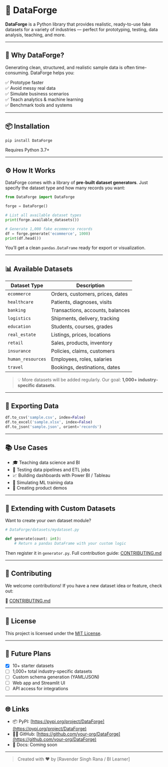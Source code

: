 # 🔧 DataForge

**DataForge** is a Python library that provides realistic, ready-to-use fake datasets for a variety of industries — perfect for prototyping, testing, data analysis, teaching, and more.

---

## 🚀 Why DataForge?

Generating clean, structured, and realistic sample data is often time-consuming. DataForge helps you:

✅ Prototype faster  
✅ Avoid messy real data  
✅ Simulate business scenarios  
✅ Teach analytics & machine learning  
✅ Benchmark tools and systems

---

## 📦 Installation

```bash
pip install DataForge
```

Requires Python 3.7+

---

## ⚙️ How It Works

DataForge comes with a library of **pre-built dataset generators**. Just specify the dataset type and how many records you want:

```python
from DataForge import DataForge

forge = DataForge()

# List all available dataset types
print(forge.available_datasets())

# Generate 1,000 fake ecommerce records
df = forge.generate('ecommerce', 1000)
print(df.head())
```

You’ll get a clean `pandas.DataFrame` ready for export or visualization.

---

## 📊 Available Datasets

| Dataset Type      | Description                         |
|-------------------|-------------------------------------|
| `ecommerce`       | Orders, customers, prices, dates    |
| `healthcare`      | Patients, diagnoses, visits         |
| `banking`         | Transactions, accounts, balances    |
| `logistics`       | Shipments, delivery, tracking       |
| `education`       | Students, courses, grades           |
| `real_estate`     | Listings, prices, locations         |
| `retail`          | Sales, products, inventory          |
| `insurance`       | Policies, claims, customers         |
| `human_resources` | Employees, roles, salaries          |
| `travel`          | Bookings, destinations, dates       |

> 💡 More datasets will be added regularly. Our goal: **1,000+ industry-specific datasets**.

---

## 💾 Exporting Data

```python
df.to_csv('sample.csv', index=False)
df.to_excel('sample.xlsx', index=False)
df.to_json('sample.json', orient='records')
```

---

## 📚 Use Cases

- 🎓 Teaching data science and BI
- 🧪 Testing data pipelines and ETL jobs
- 📈 Building dashboards with Power BI / Tableau
- 🤖 Simulating ML training data
- 🧰 Creating product demos

---

## 🧩 Extending with Custom Datasets

Want to create your own dataset module?

```python
# DataForge/datasets/mydataset.py

def generate(count: int):
    # Return a pandas DataFrame with your custom logic
```

Then register it in `generator.py`. Full contribution guide: [CONTRIBUTING.md](CONTRIBUTING.md)

---

## 🤝 Contributing

We welcome contributions! If you have a new dataset idea or feature, check out:

📄 [CONTRIBUTING.md](CONTRIBUTING.md)

---

## 📜 License

This project is licensed under the [MIT License](LICENSE).

---

## 🧠 Future Plans

- [x] 10+ starter datasets
- [ ] 1,000+ total industry-specific datasets
- [ ] Custom schema generation (YAML/JSON)
- [ ] Web app and Streamlit UI
- [ ] API access for integrations

---

## 🌐 Links

- 📦 PyPI: [https://pypi.org/project/DataForge](https://pypi.org/project/DataForge)
- 🧑‍💻 GitHub: [https://github.com/your-org/DataForge](https://github.com/your-org/DataForge)
- 📘 Docs: Coming soon

---

> Created with ❤️ by [Ravender Singh Rana / BI Learner]
